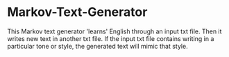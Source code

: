 # Markov-Text-Generator

This Markov text generator 'learns' English through an input txt file. 
Then it writes new text in another txt file. If the input txt file contains
writing in a particular tone or style, the generated text will mimic that style.
